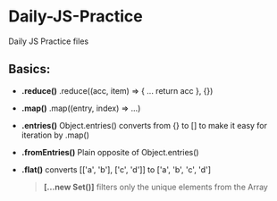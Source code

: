 # Daily-JS-Practice
Daily JS Practice files


## Basics:

-  **.reduce()**
<object>.reduce((acc, item) => {
    ...
    return acc
}, {})

- **.map()**
<object>.map((entry, index) => ...)

- **.entries()**
Object.entries(<object>) converts from {} to [] to make it easy for iteration by .map()

- **.fromEntries()**
Plain opposite of Object.entries()

- **.flat()**
converts [['a', 'b'], ['c', 'd']] to ['a', 'b', 'c', 'd']

> **[...new Set(<Array>)]**
filters only the unique elements from the Array

